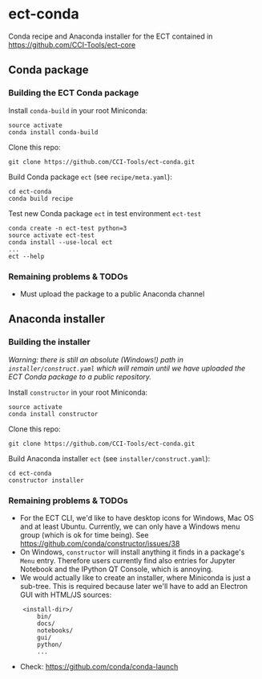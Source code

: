 # ect-conda

Conda recipe and Anaconda installer for the ECT contained in https://github.com/CCI-Tools/ect-core

## Conda package

### Building the ECT Conda package

Install `conda-build` in your root Miniconda:

    source activate
    conda install conda-build
    
Clone this repo:
    
    git clone https://github.com/CCI-Tools/ect-conda.git
    
Build Conda package `ect` (see `recipe/meta.yaml`):
    
    cd ect-conda
    conda build recipe
     
     
Test new Conda package `ect` in test environment `ect-test`
     
    conda create -n ect-test python=3
    source activate ect-test
    conda install --use-local ect
    ...
    ect --help

### Remaining problems & TODOs

* Must upload the package to a public Anaconda channel

## Anaconda installer

### Building the installer

*Warning: there is still an absolute (Windows!) path in `installer/construct.yaml` which will remain
until we have uploaded the ECT Conda package to a public repository.*

Install `constructor` in your root Miniconda:

    source activate
    conda install constructor

Clone this repo:

    git clone https://github.com/CCI-Tools/ect-conda.git

Build Anaconda installer `ect` (see `installer/construct.yaml`):

    cd ect-conda
    constructor installer

### Remaining problems & TODOs

* For the ECT CLI, we'd like to have desktop icons for Windows, Mac OS and at least Ubuntu.
  Currently, we can only have a Windows menu group (which is ok for time being).
  See https://github.com/conda/constructor/issues/38
* On Windows, `constructor` will install anything it finds in a package's `Menu` entry.
  Therefore users currently find also entries for Jupyter Notebook and the IPython QT Console, 
  which is annoying.
* We would actually like to create an installer, where Miniconda is just a sub-tree. 
  This is required because later we'll have to add an Electron GUI with HTML/JS sources:
```
    <install-dir>/
        bin/
        docs/
        notebooks/
        gui/
        python/
        ...
```
* Check: https://github.com/conda/conda-launch  

